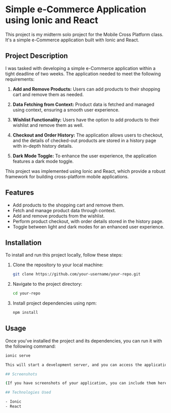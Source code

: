# Simple e-Commerce Application using Ionic and React

This project is my midterm solo project for the Mobile Cross Platform class. It's a simple e-Commerce application built with Ionic and React.

## Project Description

I was tasked with developing a simple e-Commerce application within a tight deadline of two weeks. The application needed to meet the following requirements:

1. **Add and Remove Products:** Users can add products to their shopping cart and remove them as needed.

2. **Data Fetching from Context:** Product data is fetched and managed using context, ensuring a smooth user experience.

3. **Wishlist Functionality:** Users have the option to add products to their wishlist and remove them as well.

4. **Checkout and Order History:** The application allows users to checkout, and the details of checked-out products are stored in a history page with in-depth history details.

5. **Dark Mode Toggle:** To enhance the user experience, the application features a dark mode toggle.

This project was implemented using Ionic and React, which provide a robust framework for building cross-platform mobile applications.

## Features

- Add products to the shopping cart and remove them.
- Fetch and manage product data through context.
- Add and remove products from the wishlist.
- Perform product checkout, with order details stored in the history page.
- Toggle between light and dark modes for an enhanced user experience.

## Installation

To install and run this project locally, follow these steps:

1. Clone the repository to your local machine:

   ```bash
   git clone https://github.com/your-username/your-repo.git

2. Navigate to the project directory:
   ```bash
   cd your-repo

3. Install project dependencies using npm:
   ```bash
   npm install
   
## Usage
Once you've installed the project and its dependencies, you can run it with the following command:

   ```bash
   ionic serve

This will start a development server, and you can access the application in your web browser at http://localhost:8100.

## Screenshots

(If you have screenshots of your application, you can include them here.)

## Technologies Used

- Ionic
- React
